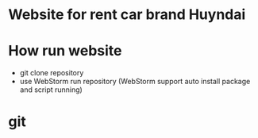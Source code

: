 # Website for rent car brand Huyndai



# How run website
- git clone repository
- use WebStorm run repository (WebStorm support auto install package and script running)


# git